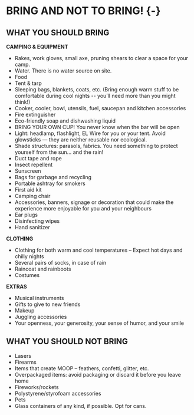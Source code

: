 # BRING AND NOT TO BRING! {-}

<h2><span>WHAT YOU SHOULD BRING</span></h2>

**CAMPING & EQUIPMENT** 

* Rakes, work gloves, small axe, pruning shears to clear a space for your camp. 
* Water. There is no water source on site.
* Food
* Tent & tarp
* Sleeping bags, blankets, coats, etc. (Bring enough warm stuff to be comfortable during cool nights -- you’ll need more than you might think!) 
* Cooker, cooler, bowl, utensils, fuel, saucepan and kitchen accessories
* Fire extinguisher
* Eco-friendly soap and dishwashing liquid
* BRING YOUR OWN CUP! You never know when the bar will be open
* Light: headlamp, flashlight, EL Wire for you or your tent. Avoid glowsticks — they are neither reusable nor ecological. 
* Shade structures: parasols, fabrics. You need something to protect yourself from the sun… and the rain!
* Duct tape and rope
* Insect repellent
* Sunscreen
* Bags for garbage and recycling
* Portable ashtray for smokers
* First aid kit
* Camping chair
* Accessories, banners, signage or decoration that could make the experience more enjoyable for you and your neighbours
* Ear plugs
* Disinfecting wipes
* Hand sanitizer



**CLOTHING**

* Clothing for both warm and cool temperatures – Expect hot days and chilly nights
* Several pairs of socks, in case of rain
* Raincoat and rainboots
* Costumes



**EXTRAS**

* Musical instruments
* Gifts to give to new friends
* Makeup
* Juggling accessories
* Your openness, your generosity, your sense of humor, and your smile


<h2><span> WHAT YOU SHOULD NOT BRING </span></h2>  

* Lasers
* Firearms
* Items that create MOOP – feathers, confetti, glitter, etc.
* Overpackaged items: avoid packaging or discard it before you leave home
* Fireworks/rockets
* Polystyrene/styrofoam accessories
* Pets
* Glass containers of any kind, if possible. Opt for cans.


